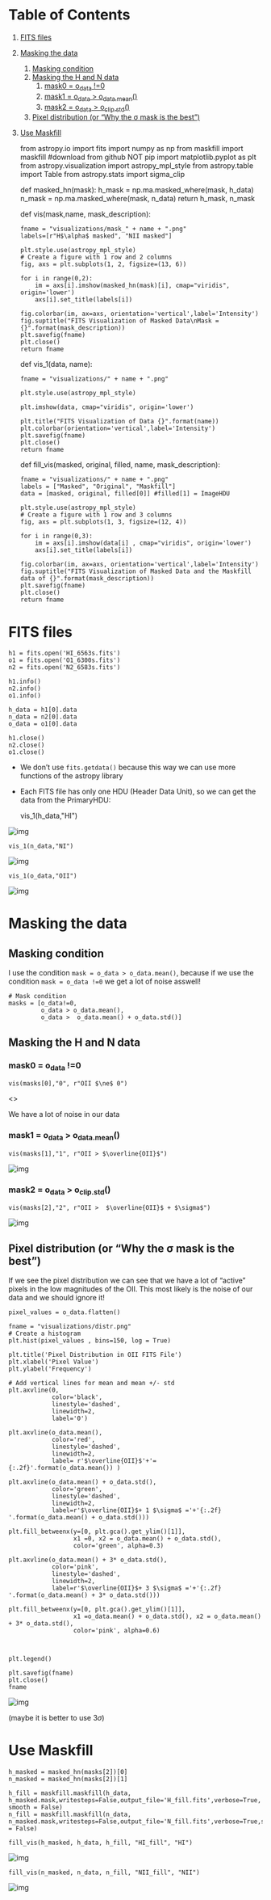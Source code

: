 
# Table of Contents

1.  [FITS files](#org75b6821)
2.  [Masking the data](#orga1315bc)
    1.  [Masking condition](#orgfe093b4)
    2.  [Masking the H and N data](#org3c7ae63)
        1.  [mask0 = o<sub>data</sub> !=0](#orgeed0c72)
        2.  [mask1 = o<sub>data</sub> > o<sub>data.mean</sub>()](#org32f3b84)
        3.  [mask2 = o<sub>data</sub> > o<sub>clip.std</sub>()](#org200c32c)
    3.  [Pixel distribution (or &ldquo;Why the &sigma; mask is the best&rdquo;)](#orgf52e4b3)
3.  [Use Maskfill](#org90bbb07)

    from astropy.io import fits
    import numpy as np
    from maskfill import maskfill #download from github NOT pip
    import matplotlib.pyplot as plt
    from astropy.visualization import astropy_mpl_style
    from astropy.table import Table
    from astropy.stats import sigma_clip
    
    
    def masked_hn(mask):
        h_mask = np.ma.masked_where(mask, h_data)
        n_mask = np.ma.masked_where(mask, n_data)
        return h_mask, n_mask
    
    def vis(mask,name, mask_description):
    
        fname = "visualizations/mask_" + name + ".png"
        labels=[r"H$\alpha$ masked", "NII masked"]
    
        plt.style.use(astropy_mpl_style)
        # Create a figure with 1 row and 2 columns
        fig, axs = plt.subplots(1, 2, figsize=(13, 6))
    
        for i in range(0,2):
            im = axs[i].imshow(masked_hn(mask)[i], cmap="viridis", origin='lower')
            axs[i].set_title(labels[i])
    
        fig.colorbar(im, ax=axs, orientation='vertical',label='Intensity')
        fig.suptitle("FITS Visualization of Masked Data\nMask = {}".format(mask_description))
        plt.savefig(fname)
        plt.close()
        return fname
    
    def vis_1(data, name):
    
        fname = "visualizations/" + name + ".png"
    
        plt.style.use(astropy_mpl_style)
    
        plt.imshow(data, cmap="viridis", origin='lower')
    
        plt.title("FITS Visualization of Data {}".format(name))
        plt.colorbar(orientation='vertical',label='Intensity')
        plt.savefig(fname)
        plt.close()
        return fname
    
    def fill_vis(masked, original, filled, name, mask_description):
    
        fname = "visualizations/" + name + ".png"
        labels = ["Masked", "Original", "Maskfill"]
        data = [masked, original, filled[0]] #filled[1] = ImageHDU
    
        plt.style.use(astropy_mpl_style)
        # Create a figure with 1 row and 3 columns
        fig, axs = plt.subplots(1, 3, figsize=(12, 4))
    
        for i in range(0,3):
            im = axs[i].imshow(data[i] , cmap="viridis", origin='lower')
            axs[i].set_title(labels[i])
    
        fig.colorbar(im, ax=axs, orientation='vertical',label='Intensity')
        fig.suptitle("FITS Visualization of Masked Data and the Maskfill data of {}".format(mask_description))
        plt.savefig(fname)
        plt.close()
        return fname


<a id="org75b6821"></a>

# FITS files

    h1 = fits.open('HI_6563s.fits')
    o1 = fits.open('O1_6300s.fits')
    n2 = fits.open('N2_6583s.fits')
    
    h1.info()
    n2.info()
    o1.info()
    
    h_data = h1[0].data
    n_data = n2[0].data
    o_data = o1[0].data
    
    h1.close()
    n2.close()
    o1.close()

-   We don&rsquo;t use `fits.getdata()` because this way we can use more functions of the astropy library
-   Each FITS file has only one HDU (Header Data Unit), so we can get the data from the PrimaryHDU:

    vis_1(h_data,"HI")

![img](visualizations/HI.png)

    vis_1(n_data,"NI")

![img](visualizations/NI.png)

    vis_1(o_data,"OII")

![img](visualizations/OII.png)


<a id="orga1315bc"></a>

# Masking the data


<a id="orgfe093b4"></a>

## Masking condition

I use the condition `mask = o_data > o_data.mean()`, because if we use the condition `mask = o_data !=0` we get a lot of noise asswell!

    
    # Mask condition
    masks = [o_data!=0,
             o_data > o_data.mean(),
             o_data >  o_data.mean() + o_data.std()]


<a id="org3c7ae63"></a>

## Masking the H and N data


<a id="orgeed0c72"></a>

### mask0 = o<sub>data</sub> !=0

    vis(masks[0],"0", r"OII $\ne$ 0")

<>

We have a lot of noise in our data


<a id="org32f3b84"></a>

### mask1 = o<sub>data</sub> > o<sub>data.mean</sub>()

    vis(masks[1],"1", r"OII > $\overline{OII}$")

![img](visualizations/mask_1.png)


<a id="org200c32c"></a>

### mask2 = o<sub>data</sub> > o<sub>clip.std</sub>()

    vis(masks[2],"2", r"OII >  $\overline{OII}$ + $\sigma$")

![img](visualizations/mask_2.png)


<a id="orgf52e4b3"></a>

## Pixel distribution (or &ldquo;Why the &sigma; mask is the best&rdquo;)

If we see the pixel distribution we can see that we have a lot of &ldquo;active&rdquo; pixels in the low magnitudes of the OII. This most likely is the noise of our data and we should ignore it!

    pixel_values = o_data.flatten()

    fname = "visualizations/distr.png"
    # Create a histogram
    plt.hist(pixel_values , bins=150, log = True)
    
    plt.title('Pixel Distribution in OII FITS File')
    plt.xlabel('Pixel Value')
    plt.ylabel('Frequency')
    
    # Add vertical lines for mean and mean +/- std
    plt.axvline(0,
                color='black',
                linestyle='dashed',
                linewidth=2,
                label='0')
    
    plt.axvline(o_data.mean(),
                color='red',
                linestyle='dashed',
                linewidth=2,
                label= r'$\overline{OII}$'+'= {:.2f}'.format(o_data.mean()) )
    
    plt.axvline(o_data.mean() + o_data.std(),
                color='green',
                linestyle='dashed',
                linewidth=2,
                label=r'$\overline{OII}$+ 1 $\sigma$ ='+'{:.2f} '.format(o_data.mean() + o_data.std()))
    
    plt.fill_betweenx(y=[0, plt.gca().get_ylim()[1]],
                      x1 =0, x2 = o_data.mean() + o_data.std(),
                      color='green', alpha=0.3)
    
    plt.axvline(o_data.mean() + 3* o_data.std(),
                color='pink',
                linestyle='dashed',
                linewidth=2,
                label=r'$\overline{OII}$+ 3 $\sigma$ ='+'{:.2f} '.format(o_data.mean() + 3* o_data.std()))
    
    plt.fill_betweenx(y=[0, plt.gca().get_ylim()[1]],
                      x1 =o_data.mean() + o_data.std(), x2 = o_data.mean() + 3* o_data.std(),
                      color='pink', alpha=0.6)
    
    
    
    plt.legend()
    
    plt.savefig(fname)
    plt.close()
    fname

![img](visualizations/distr.png)

(maybe it is better to use 3$\sigma$)


<a id="org90bbb07"></a>

# Use Maskfill

    h_masked = masked_hn(masks[2])[0]
    n_masked = masked_hn(masks[2])[1]
    
    h_fill = maskfill.maskfill(h_data, h_masked.mask,writesteps=False,output_file='H_fill.fits',verbose=True, smooth = False)
    n_fill = maskfill.maskfill(n_data, n_masked.mask,writesteps=False,output_file='N_fill.fits',verbose=True,smooth = False)

    fill_vis(h_masked, h_data, h_fill, "HI_fill", "HI")

![img](visualizations/HI_fill.png)

    
    fill_vis(n_masked, n_data, n_fill, "NII_fill", "NII")

![img](visualizations/NII_fill.png)

